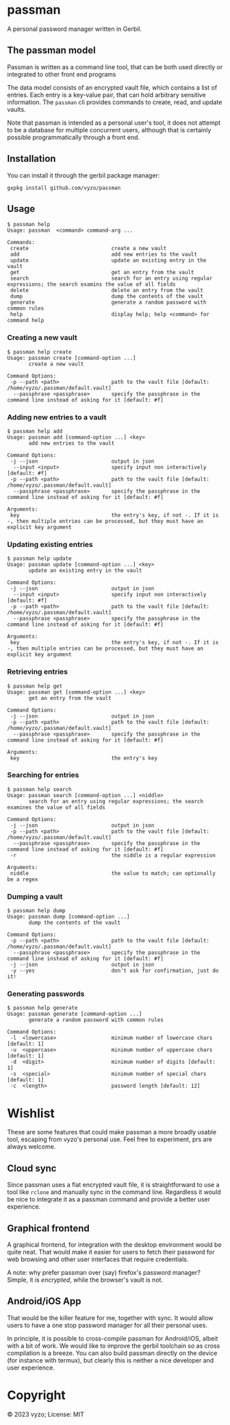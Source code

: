 # passman
A personal password manager written in Gerbil.

## The passman model

Passman is written as a command line tool, that can be both used
directly or integrated to other front end programs

The data model consists of an encrypted vault file, which contains a
list of entries.  Each entry is a key-value pair, that can hold
arbitrary sensitive information.  The `passman` cli provides commands
to create, read, and update vaults.

Note that passman is intended as a personal user's tool, it does not
attempt to be a database for multiple concurrent users, although that
is certainly possible programmatically through a front end.

## Installation
You can install it through the gerbil package manager:

```
gxpkg install github.com/vyzo/passman
```

## Usage

```
$ passman help
Usage: passman  <command> command-arg ...

Commands:
 create                           create a new vault
 add                              add new entries to the vault
 update                           update an existing entry in the vault
 get                              get an entry from the vault
 search                           search for an entry using regular expressions; the search examins the value of all fields
 delete                           delete an entry from the vault
 dump                             dump the contents of the vault
 generate                         generate a random password with common rules
 help                             display help; help <command> for command help
```

### Creating a new vault

```
$ passman help create
Usage: passman create [command-option ...]
       create a new vault

Command Options:
 -p --path <path>                 path to the vault file [default: /home/vyzo/.passman/default.vault]
  --passphrase <passphrase>       specify the passphrase in the command line instead of asking for it [default: #f]
```

### Adding new entries to a vault

```
$ passman help add
Usage: passman add [command-option ...] <key>
       add new entries to the vault

Command Options:
 -j --json                        output in json
  --input <input>                 specify input non interactively [default: #f]
 -p --path <path>                 path to the vault file [default: /home/vyzo/.passman/default.vault]
  --passphrase <passphrase>       specify the passphrase in the command line instead of asking for it [default: #f]

Arguments:
 key                              the entry's key, if not -. If it is -, then multiple entries can be processed, but they must have an explicit key argument
```

### Updating existing entries
```
$ passman help update
Usage: passman update [command-option ...] <key>
       update an existing entry in the vault

Command Options:
 -j --json                        output in json
  --input <input>                 specify input non interactively [default: #f]
 -p --path <path>                 path to the vault file [default: /home/vyzo/.passman/default.vault]
  --passphrase <passphrase>       specify the passphrase in the command line instead of asking for it [default: #f]

Arguments:
 key                              the entry's key, if not -. If it is -, then multiple entries can be processed, but they must have an explicit key argument
```

### Retrieving entries
```
$ passman help get
Usage: passman get [command-option ...] <key>
       get an entry from the vault

Command Options:
 -j --json                        output in json
 -p --path <path>                 path to the vault file [default: /home/vyzo/.passman/default.vault]
  --passphrase <passphrase>       specify the passphrase in the command line instead of asking for it [default: #f]

Arguments:
 key                              the entry's key
```

### Searching for entries
```
$ passman help search
Usage: passman search [command-option ...] <niddle>
       search for an entry using regular expressions; the search examines the value of all fields

Command Options:
 -j --json                        output in json
 -p --path <path>                 path to the vault file [default: /home/vyzo/.passman/default.vault]
  --passphrase <passphrase>       specify the passphrase in the command line instead of asking for it [default: #f]
 -r                               the niddle is a regular expression

Arguments:
 niddle                           the value to match; can optionally be a regex
```

### Dumping a vault
```
$ passman help dump
Usage: passman dump [command-option ...]
       dump the contents of the vault

Command Options:
 -p --path <path>                 path to the vault file [default: /home/vyzo/.passman/default.vault]
  --passphrase <passphrase>       specify the passphrase in the command line instead of asking for it [default: #f]
 -j --json                        output in json
 -y --yes                         don't ask for confirmation, just do it!
```

### Generating passwords
```
$ passman help generate
Usage: passman generate [command-option ...]
       generate a random password with common rules

Command Options:
 -l  <lowercase>                  minimum number of lowercase chars [default: 1]
 -u  <uppercase>                  minimum number of uppercase chars [default: 1]
 -d  <digit>                      minimum number of digits [default: 1]
 -s  <special>                    minimum number of special chars [default: 1]
 -c  <length>                     password length [default: 12]
```

# Wishlist

These are some features that could make passman a more broadly usable
tool, escaping from vyzo's personal use. Feel free to experiment, prs
are always welcome.

## Cloud sync

Since passman uses a flat encrypted vault file, it is straightforward
to use a tool like `rclone` and manually sync in the command
line. Regardless it would be nice to integrate it as a passman command
and provide a better user experience.

## Graphical frontend

A graphical frontend, for integration with the desktop environment would be quite neat.
That would make it easier for users to fetch their password for web browsing and other user interfaces that require credentials.

A note: why prefer passman over (say) firefox's password manager?
Simple, it is _encrypted_, while the browser's vault is not.

## Android/iOS App

That would be the killer feature for me, together with sync. It would
allow users to have a one stop password manager for all their personal uses.

In principle, it is possible to cross-compile passman for Android/iOS,
albeit with a bit of work.  We would like to improve the gerbil
toolchain so as cross compilation is a breeze.  You can also build
passman directly on the device (for instance with termux), but clearly
this is neither a nice developer and user experience.

# Copyright
© 2023 vyzo; License: MIT
